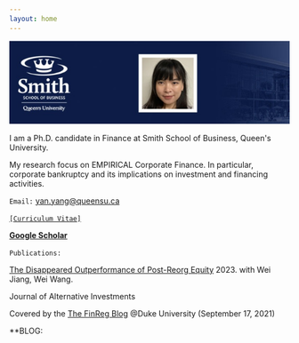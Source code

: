 ```yaml
---
layout: home 
---
```




![alt text](https://github.com/imyanyang/imyanyang.github.io/blob/master/_includes/Yan.jpg?raw=true)



I am a Ph.D. candidate in Finance at Smith School of Business, Queen's University.

My research focus on EMPIRICAL Corporate Finance. In particular, corporate bankruptcy and its implications on investment and financing activities.

`Email:` yan.yang@queensu.ca

<a href="https://www.dropbox.com/scl/fi/ej6z0r0fak9a1i5st40rt/Resume_YanYang.pdf?rlkey=n7nqrruhw9ipdfx0gju93v8f8&dl=0">`[Curriculum Vitae]`</a>

**[Google Scholar](https://papers.ssrn.com/sol3/cf_dev/AbsByAuth.cfm?per_id=4747102)**


`Publications:`

[The Disappeared Outperformance of Post-Reorg Equity](https://www.pm-research.com/content/iijaltinv/25/3/118) 2023.
with Wei Jiang, Wei Wang. 

Journal of Alternative Investments

Covered by the [The FinReg Blog](https://sites.law.duke.edu/thefinregblog/2021/09/17/has-post-reorg-equity-outperformed-in-the-last-three-decades/) @Duke University (September 17, 2021)

**BLOG:


